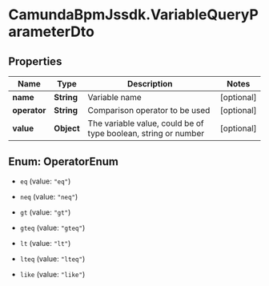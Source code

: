# CamundaBpmJssdk.VariableQueryParameterDto

## Properties

Name | Type | Description | Notes
------------ | ------------- | ------------- | -------------
**name** | **String** | Variable name | [optional] 
**operator** | **String** | Comparison operator to be used | [optional] 
**value** | **Object** | The variable value, could be of type boolean, string or number | [optional] 



## Enum: OperatorEnum


* `eq` (value: `"eq"`)

* `neq` (value: `"neq"`)

* `gt` (value: `"gt"`)

* `gteq` (value: `"gteq"`)

* `lt` (value: `"lt"`)

* `lteq` (value: `"lteq"`)

* `like` (value: `"like"`)




